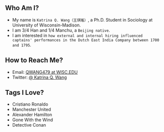 ## Who Am I?
* My name is `Katrina Q. Wang（王琪瑤）`, a Ph.D. Student in Sociology at University of Wisconsin-Madison.
* I am 3/4 Han and 1/4 Manchu, a `Beijing native`.
* I am interested in `how external and internal hiring influenced captains' performances in the Dutch East India Company between 1700 and 1795`.

## How to Reach Me?
* Email: [QWANG479 at WISC.EDU](qwang479@wisc.edu)
* Twitter: [\@ Katrina Q. Wang](https://twitter.com/KatrinaQWang2)

## Tags I Love?
* Cristiano Ronaldo
* Manchester United
* Alexander Hamilton
* Gone With the Wind
* Detective Conan

<!---
KatrinaQWang479/KatrinaQWang479 is a ✨ special ✨ repository because its `README.md` (this file) appears on your GitHub profile.
You can click the Preview link to take a look at your changes.
--->
